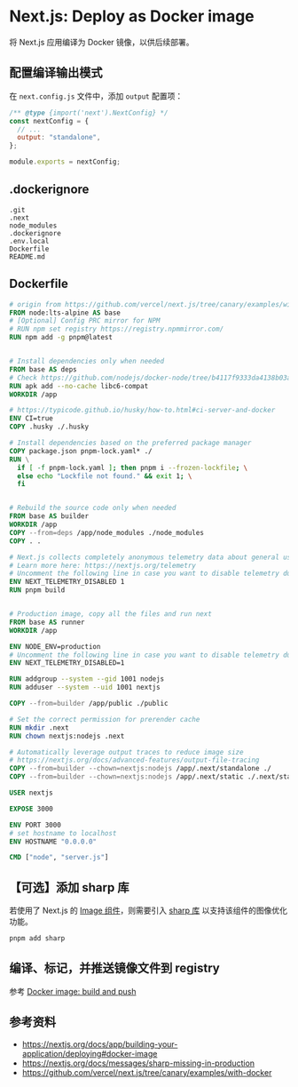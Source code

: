 # Next.js: Deploy as Docker image

将 Next.js 应用编译为 Docker 镜像，以供后续部署。

## 配置编译输出模式

在 `next.config.js` 文件中，添加 `output` 配置项：

```javascript
/** @type {import('next').NextConfig} */
const nextConfig = {
  // ...
  output: "standalone",
};

module.exports = nextConfig;
```

## .dockerignore

```.dockerignore
.git
.next
node_modules
.dockerignore
.env.local
Dockerfile
README.md
```

## Dockerfile

```dockerfile
# origin from https://github.com/vercel/next.js/tree/canary/examples/with-docker
FROM node:lts-alpine AS base
# [Optional] Config PRC mirror for NPM
# RUN npm set registry https://registry.npmmirror.com/
RUN npm add -g pnpm@latest


# Install dependencies only when needed
FROM base AS deps
# Check https://github.com/nodejs/docker-node/tree/b4117f9333da4138b03a546ec926ef50a31506c3#nodealpine to understand why libc6-compat might be needed.
RUN apk add --no-cache libc6-compat
WORKDIR /app

# https://typicode.github.io/husky/how-to.html#ci-server-and-docker
ENV CI=true
COPY .husky ./.husky

# Install dependencies based on the preferred package manager
COPY package.json pnpm-lock.yaml* ./
RUN \
  if [ -f pnpm-lock.yaml ]; then pnpm i --frozen-lockfile; \
  else echo "Lockfile not found." && exit 1; \
  fi


# Rebuild the source code only when needed
FROM base AS builder
WORKDIR /app
COPY --from=deps /app/node_modules ./node_modules
COPY . .

# Next.js collects completely anonymous telemetry data about general usage.
# Learn more here: https://nextjs.org/telemetry
# Uncomment the following line in case you want to disable telemetry during the build.
ENV NEXT_TELEMETRY_DISABLED 1
RUN pnpm build


# Production image, copy all the files and run next
FROM base AS runner
WORKDIR /app

ENV NODE_ENV=production
# Uncomment the following line in case you want to disable telemetry during runtime.
ENV NEXT_TELEMETRY_DISABLED=1

RUN addgroup --system --gid 1001 nodejs
RUN adduser --system --uid 1001 nextjs

COPY --from=builder /app/public ./public

# Set the correct permission for prerender cache
RUN mkdir .next
RUN chown nextjs:nodejs .next

# Automatically leverage output traces to reduce image size
# https://nextjs.org/docs/advanced-features/output-file-tracing
COPY --from=builder --chown=nextjs:nodejs /app/.next/standalone ./
COPY --from=builder --chown=nextjs:nodejs /app/.next/static ./.next/static

USER nextjs

EXPOSE 3000

ENV PORT 3000
# set hostname to localhost
ENV HOSTNAME "0.0.0.0"

CMD ["node", "server.js"]
```

## 【可选】添加 sharp 库

若使用了 Next.js 的 [Image 组件](https://nextjs.org/docs/app/api-reference/components/image)，则需要引入 [sharp 库](https://www.npmjs.com/package/sharp) 以支持该组件的图像优化功能。

```bash
pnpm add sharp
```

## 编译、标记，并推送镜像文件到 registry

参考 [Docker image: build and push](../docker/build-and-push.md)

## 参考资料

- https://nextjs.org/docs/app/building-your-application/deploying#docker-image
- https://nextjs.org/docs/messages/sharp-missing-in-production
- https://github.com/vercel/next.js/tree/canary/examples/with-docker
